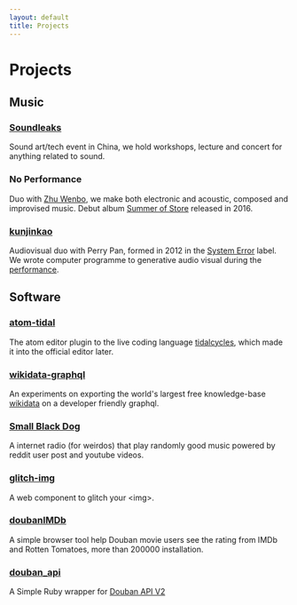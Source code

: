 ```yaml
---
layout: default
title: Projects
---
```


# Projects


## Music

### [Soundleaks](http://www.soundleaks.org/)

Sound art/tech event in China, we hold workshops, lecture and concert for anything related to sound.

### No Performance

Duo with [Zhu Wenbo][zhuwenbo], we make both electronic and acoustic, composed and improvised music. Debut album [Summer of Store][summer_of_store] released in 2016.

[summer_of_store]: https://zoominnight.bandcamp.com/album/summer-of-store
[zhuwenbo]: https://zhuwenbo.bandcamp.com/


### [kunjinkao](http://www.kunjinkao.org/)

Audiovisual duo with Perry Pan, formed in 2012 in the  [System Error][system_error] label. We wrote computer programme to generative audio visual during the [performance][kunjinkao_video].

[system_error]: http://site.douban.com/System-error/
[kunjinkao_video]: http://site.douban.com/kunjinkao/widget/videos/13803886/video/319234/


## Software

### [atom-tidal](https://github.com/seansay/atom-tidal)

The atom editor plugin to the live coding language [tidalcycles][tidal], which made it into the official editor later.

[tidal]: https://tidalcycles.org/

### [wikidata-graphql](https://github.com/seansay/wikidata-graphql)

An experiments on exporting the world's largest free knowledge-base [wikidata][wikidata] on a developer friendly graphql.

[wikidata]: http://www.wikidata.org/

### [Small Black Dog](http://fm.littletouch.org/)

A internet radio (for weirdos) that play randomly good music powered by reddit user post and youtube videos.

### [glitch-img](http://www.kunjinkao.org/glitch-img/)

A web component to glitch your \<img\>.

### [doubanIMDb][douban_imdb_github]

A simple browser tool help Douban movie users see the rating from IMDb and Rotten Tomatoes, more than 200000 installation.

[douban_imdb_github]: https://github.com/seansay/doubanIMDb


### [douban_api][douban_api_github]

A Simple Ruby wrapper for [Douban API V2][douban_api_doc]

[douban_api_github]: https://github.com/seansay/douban_api
[douban_api_doc]: http://developers.douban.com/wiki/?title=api_v2
